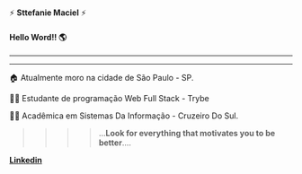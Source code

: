 :zap:  **Sttefanie Maciel** :zap:


####          **Hello Word!!** 	:earth_americas:

---

---
>
   :house: Atualmente moro na cidade de São Paulo - SP.

 :woman_student: Estudante de programação Web Full Stack - Trybe

:woman_student: Acadêmica em Sistemas Da Informação - Cruzeiro Do Sul.



  > > > > ...**Look for everything that motivates you to be better**.... 
 
 
 __[Linkedin](https://www.linkedin.com/in/maciel-sttefanie/)__ 
